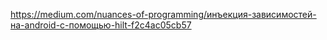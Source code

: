 https://medium.com/nuances-of-programming/инъекция-зависимостей-на-android-с-помощью-hilt-f2c4ac05cb57